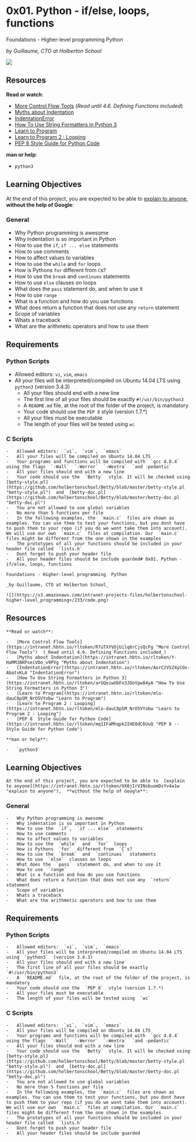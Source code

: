 # 0x01. Python - if/else, loops, functions

Foundations - Higher-level programming  Python

_by Guillaume, CTO at Holberton School_

![](https://s3.amazonaws.com/intranet-projects-files/holbertonschool-higher-level_programming+/233/code.png)

## Resources

**Read or watch**:

-   [More Control Flow Tools](https://intranet.hbtn.io/rltoken/R7uTXYVOjUilq6rCjsQcFg "More Control Flow Tools")  (_Read until 4.6. Defining Functions included_)
-   [Myths about Indentation](https://intranet.hbtn.io/rltoken/Y-HaMMJBKPseiVDo_v9PVg "Myths about Indentation")
-   [IndentationError](https://intranet.hbtn.io/rltoken/AorC2VSZ4yCOx-AbatvKLA "IndentationError")
-   [How To Use String Formatters in Python 3](https://intranet.hbtn.io/rltoken/arGQeiwUbFn3JOoYpw84yA "How To Use String Formatters in Python 3")
-   [Learn to Program](https://intranet.hbtn.io/rltoken/mlo-dauC8pSM_NrO5VYobw "Learn to Program")
-   [Learn to Program 2 : Looping](https://intranet.hbtn.io/rltoken/mlo-dauC8pSM_NrO5VYobw "Learn to Program 2 : Looping")
-   [PEP 8  Style Guide for Python Code](https://intranet.hbtn.io/rltoken/mq1IFaMhqpk2IHE0dC6UuQ "PEP 8 -- Style Guide for Python Code")

**man or help**:

-   `python3`

## Learning Objectives

At the end of this project, you are expected to be able to  [explain to anyone](https://intranet.hbtn.io/rltoken/UX0jIrVINsbuomDsYv4a1w "explain to anyone"),  **without the help of Google**:

### General

-   Why Python programming is awesome
-   Why indentation is so important in Python
-   How to use the  `if`,  `if ... else`  statements
-   How to use comments
-   How to affect values to variables
-   How to use the  `while`  and  `for`  loops
-   How is Pythons  `for`  different from  `C`s?
-   How to use the  `break`  and  `continues`  statements
-   How to use  `else`  clauses on loops
-   What does the  `pass`  statement do, and when to use it
-   How to use  `range`
-   What is a function and how do you use functions
-   What does return a function that does not use any  `return`  statement
-   Scope of variables
-   Whats a traceback
-   What are the arithmetic operators and how to use them

## Requirements

### Python Scripts

-   Allowed editors:  `vi`,  `vim`,  `emacs`
-   All your files will be interpreted/compiled on Ubuntu 14.04 LTS using  `python3`  (version 3.4.3)
	-   All your files should end with a new line
	-   The first line of all your files should be exactly  `#!/usr/bin/python3`
	-   A  `README.md`  file, at the root of the folder of the project, is mandatory
	-   Your code should use the  `PEP 8`  style (version 1.7.*)
	-   All your files must be executable
	-   The length of your files will be tested using  `wc`

### C Scripts

	-   Allowed editors:  `vi`,  `vim`,  `emacs`
	-   All your files will be compiled on Ubuntu 14.04 LTS
	-   Your programs and functions will be compiled with  `gcc 4.8.4`  using the flags  `-Wall`  `-Werror`  `-Wextra`  `and -pedantic`
	-   All your files should end with a new line
	-   Your code should use the  `Betty`  style. It will be checked using  [betty-style.pl](https://github.com/holbertonschool/Betty/blob/master/betty-style.pl "betty-style.pl")  and  [betty-doc.pl](https://github.com/holbertonschool/Betty/blob/master/betty-doc.pl "betty-doc.pl")
	-   You are not allowed to use global variables
	-   No more than 5 functions per file
	-   In the following examples, the  `main.c`  files are shown as examples. You can use them to test your functions, but you dont have to push them to your repo (if you do we wont take them into account). We will use our own  `main.c`  files at compilation. Our  `main.c`  files might be different from the one shown in the examples
	-   The prototypes of all your functions should be included in your header file called  `lists.h`
	-   Dont forget to push your header file
	-   All your header files should be include guarded# 0x01. Python - if/else, loops, functions

	Foundations - Higher-level programming  Python

	_by Guillaume, CTO at Holberton School_

	![](https://s3.amazonaws.com/intranet-projects-files/holbertonschool-higher-level_programming+/233/code.png)

## Resources

	**Read or watch**:

	-   [More Control Flow Tools](https://intranet.hbtn.io/rltoken/R7uTXYVOjUilq6rCjsQcFg "More Control Flow Tools")  (_Read until 4.6. Defining Functions included_)
	-   [Myths about Indentation](https://intranet.hbtn.io/rltoken/Y-HaMMJBKPseiVDo_v9PVg "Myths about Indentation")
	-   [IndentationError](https://intranet.hbtn.io/rltoken/AorC2VSZ4yCOx-AbatvKLA "IndentationError")
	-   [How To Use String Formatters in Python 3](https://intranet.hbtn.io/rltoken/arGQeiwUbFn3JOoYpw84yA "How To Use String Formatters in Python 3")
	-   [Learn to Program](https://intranet.hbtn.io/rltoken/mlo-dauC8pSM_NrO5VYobw "Learn to Program")
	-   [Learn to Program 2 : Looping](https://intranet.hbtn.io/rltoken/mlo-dauC8pSM_NrO5VYobw "Learn to Program 2 : Looping")
	-   [PEP 8  Style Guide for Python Code](https://intranet.hbtn.io/rltoken/mq1IFaMhqpk2IHE0dC6UuQ "PEP 8 -- Style Guide for Python Code")

	**man or help**:

	-   `python3`

## Learning Objectives

	At the end of this project, you are expected to be able to  [explain to anyone](https://intranet.hbtn.io/rltoken/UX0jIrVINsbuomDsYv4a1w "explain to anyone"),  **without the help of Google**:

### General

	-   Why Python programming is awesome
	-   Why indentation is so important in Python
	-   How to use the  `if`,  `if ... else`  statements
	-   How to use comments
	-   How to affect values to variables
	-   How to use the  `while`  and  `for`  loops
	-   How is Pythons  `for`  different from  `C`s?
	-   How to use the  `break`  and  `continues`  statements
	-   How to use  `else`  clauses on loops
	-   What does the  `pass`  statement do, and when to use it
	-   How to use  `range`
	-   What is a function and how do you use functions
	-   What does return a function that does not use any  `return`  statement
	-   Scope of variables
	-   Whats a traceback
	-   What are the arithmetic operators and how to use them

## Requirements

### Python Scripts

	-   Allowed editors:  `vi`,  `vim`,  `emacs`
	-   All your files will be interpreted/compiled on Ubuntu 14.04 LTS using  `python3`  (version 3.4.3)
	-   All your files should end with a new line
	-   The first line of all your files should be exactly  `#!/usr/bin/python3`
	-   A  `README.md`  file, at the root of the folder of the project, is mandatory
	-   Your code should use the  `PEP 8`  style (version 1.7.*)
	-   All your files must be executable
	-   The length of your files will be tested using  `wc`

### C Scripts

	-   Allowed editors:  `vi`,  `vim`,  `emacs`
	-   All your files will be compiled on Ubuntu 14.04 LTS
	-   Your programs and functions will be compiled with  `gcc 4.8.4`  using the flags  `-Wall`  `-Werror`  `-Wextra`  `and -pedantic`
	-   All your files should end with a new line
	-   Your code should use the  `Betty`  style. It will be checked using  [betty-style.pl](https://github.com/holbertonschool/Betty/blob/master/betty-style.pl "betty-style.pl")  and  [betty-doc.pl](https://github.com/holbertonschool/Betty/blob/master/betty-doc.pl "betty-doc.pl")
	-   You are not allowed to use global variables
	-   No more than 5 functions per file
	-   In the following examples, the  `main.c`  files are shown as examples. You can use them to test your functions, but you dont have to push them to your repo (if you do we wont take them into account). We will use our own  `main.c`  files at compilation. Our  `main.c`  files might be different from the one shown in the examples
	-   The prototypes of all your functions should be included in your header file called  `lists.h`
	-   Dont forget to push your header file
	-   All your header files should be include guarded
